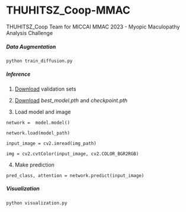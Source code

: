 # THUHITSZ_Coop-MMAC
THUHITSZ_Coop Team for MICCAI MMAC 2023 - Myopic Maculopathy Analysis Challenge



##### Data Augmentation

`python train_diffusion.py`



##### Inference

1. [Download](https://codalab.lisn.upsaclay.fr/competitions/12477#learn_the_details) validation sets

2. [Download](https://drive.google.com/drive/folders/1DRO1SsVxQe_rW3W9CmUBAoxpXzP4Z0L_) *best_model.pth* and *checkpoint.pth*

3. Load model and image

`network =  model.model()`

`network.load(model_path)`

`input_image = cv2.imread(img_path)`

`img = cv2.cvtColor(input_image, cv2.COLOR_BGR2RGB)`

4. Make prediction

`pred_class, attention = network.predict(input_image)`



##### Visualization

`python visualization.py`


